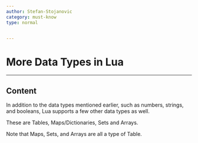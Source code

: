 ```yaml
---
author: Stefan-Stojanovic
category: must-know
type: normal


---
```


# More Data Types in Lua

---
## Content

In addition to the data types mentioned earlier, such as numbers, strings, and booleans, Lua supports a few other data types as well. 

These are Tables, Maps/Dictionaries, Sets and Arrays.

Note that Maps, Sets, and Arrays are all a type of Table.
